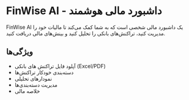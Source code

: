 # FinWise AI - داشبورد مالی هوشمند

FinWise AI یک داشبورد مالی شخصی است که به شما کمک می‌کند تا مالیات خود را مدیریت کنید، تراکنش‌های بانکی را تحلیل کنید و بینش‌های مالی دریافت کنید.

## ویژگی‌ها

- آپلود فایل تراکنش های بانکی (Excel/PDF)
- دسته‌بندی خودکار تراکنش‌ها
- نمودارهای تحلیلی
- مدیریت دسته‌بندی‌ها
- خلاصه مالی


